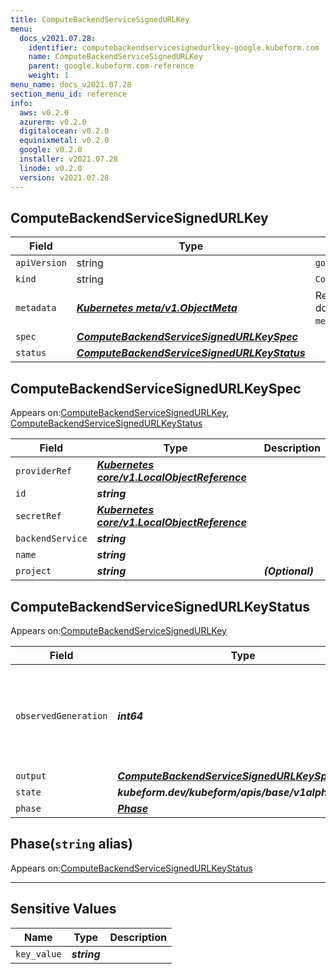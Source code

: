 ```yaml
---
title: ComputeBackendServiceSignedURLKey
menu:
  docs_v2021.07.28:
    identifier: computebackendservicesignedurlkey-google.kubeform.com
    name: ComputeBackendServiceSignedURLKey
    parent: google.kubeform.com-reference
    weight: 1
menu_name: docs_v2021.07.28
section_menu_id: reference
info:
  aws: v0.2.0
  azurerm: v0.2.0
  digitalocean: v0.2.0
  equinixmetal: v0.2.0
  google: v0.2.0
  installer: v2021.07.28
  linode: v0.2.0
  version: v2021.07.28
---
```


## ComputeBackendServiceSignedURLKey
| Field | Type | Description |
| ------ | ----- | ----------- |
| `apiVersion` | string | `google.kubeform.com/v1alpha1` |
|    `kind` | string | `ComputeBackendServiceSignedURLKey` |
| `metadata` | ***[Kubernetes meta/v1.ObjectMeta](https://v1-18.docs.kubernetes.io/docs/reference/generated/kubernetes-api/v1.18/#objectmeta-v1-meta)***|Refer to the Kubernetes API documentation for the fields of the `metadata` field.|
| `spec` | ***[ComputeBackendServiceSignedURLKeySpec](#computebackendservicesignedurlkeyspec)***||
| `status` | ***[ComputeBackendServiceSignedURLKeyStatus](#computebackendservicesignedurlkeystatus)***||
## ComputeBackendServiceSignedURLKeySpec

Appears on:[ComputeBackendServiceSignedURLKey](#computebackendservicesignedurlkey), [ComputeBackendServiceSignedURLKeyStatus](#computebackendservicesignedurlkeystatus)

| Field | Type | Description |
| ------ | ----- | ----------- |
| `providerRef` | ***[Kubernetes core/v1.LocalObjectReference](https://v1-18.docs.kubernetes.io/docs/reference/generated/kubernetes-api/v1.18/#localobjectreference-v1-core)***||
| `id` | ***string***||
| `secretRef` | ***[Kubernetes core/v1.LocalObjectReference](https://v1-18.docs.kubernetes.io/docs/reference/generated/kubernetes-api/v1.18/#localobjectreference-v1-core)***||
| `backendService` | ***string***||
| `name` | ***string***||
| `project` | ***string***| ***(Optional)*** |
## ComputeBackendServiceSignedURLKeyStatus

Appears on:[ComputeBackendServiceSignedURLKey](#computebackendservicesignedurlkey)

| Field | Type | Description |
| ------ | ----- | ----------- |
| `observedGeneration` | ***int64***| ***(Optional)*** Resource generation, which is updated on mutation by the API Server.|
| `output` | ***[ComputeBackendServiceSignedURLKeySpec](#computebackendservicesignedurlkeyspec)***| ***(Optional)*** |
| `state` | ***kubeform.dev/kubeform/apis/base/v1alpha1.State***| ***(Optional)*** |
| `phase` | ***[Phase](#phase)***| ***(Optional)*** |
## Phase(`string` alias)

Appears on:[ComputeBackendServiceSignedURLKeyStatus](#computebackendservicesignedurlkeystatus)

---
## Sensitive Values
| Name | Type | Description |
|------|------|-------------|
| `key_value` | ***string*** ||
